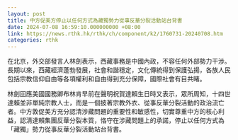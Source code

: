 ```yaml
---
layout: post
title: 中方促美方停止以任何方式為藏獨勢力從事反華分裂活動站台背書
date: 2024-07-08 16:59:10.000000000 +08:00
link: https://news.rthk.hk/rthk/ch/component/k2/1760731-20240708.htm
categories: rthk
---
```


在北京，外交部發言人林劍表示，西藏事務是中國內政，不容任何外部勢力干涉。長期以來，西藏經濟蓬勃發展，社會和諧穩定，文化傳統得到保護弘揚，各族人民包括宗教信仰自由等各項權利和自由得到充分保障，國際社會有目共睹。

林劍回應美國國務卿布林肯早前在聲明祝賀達賴生日時又表示，眾所周知，十四世達賴並非單純宗教人士，而是一個披著宗教外衣、從事反華分裂活動的政治流亡者。中方敦促美方充分認清涉藏問題的重要性和敏感性，切實尊重中方的核心利益，認清達賴集團反華分裂本質，恪守在涉藏問題上的承諾，停止以任何方式為「藏獨」勢力從事反華分裂活動站台背書。

